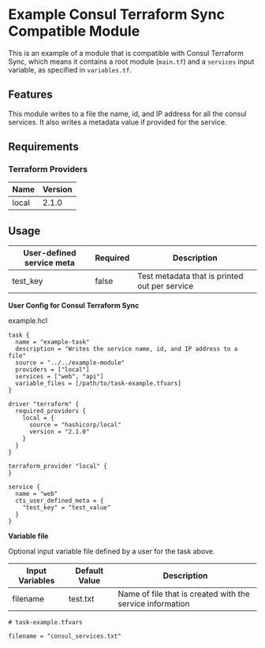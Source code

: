 # Example Consul Terraform Sync Compatible Module

This is an example of a module that is compatible with Consul Terraform Sync, which means it contains a root module (`main.tf`) and a `services` input variable, as specified in `variables.tf`.

## Features

This module writes to a file the name, id, and IP address for all the consul services. It also writes a metadata value if provided for the service.

## Requirements
### Terraform Providers

| Name | Version |
|------|---------|
| local | 2.1.0 |


## Usage
| User-defined service meta | Required | Description |
|-------------------|----------|-------------|
| test_key | false | Test metadata that is printed out per service |

**User Config for Consul Terraform Sync**

example.hcl
```hcl
task {
  name = "example-task"
  description = "Writes the service name, id, and IP address to a file"
  source = "../../example-module"
  providers = ["local"]
  services = ["web", "api"]
  variable_files = [/path/to/task-example.tfvars]
}

driver "terraform" {
  required_providers {
    local = {
      source = "hashicorp/local"
      version = "2.1.0"
    }
  }
}

terraform_provider "local" {
}

service {
  name = "web"
  cts_user_defined_meta = {
    "test_key" = "test_value"
  }
}
```

**Variable file**

Optional input variable file defined by a user for the task above.

| Input Variables | Default Value | Description |
|-------------------|----------|-------------|
| filename | test.txt | Name of file that is created with the service information |

```hcl
# task-example.tfvars

filename = "consul_services.txt"
```
